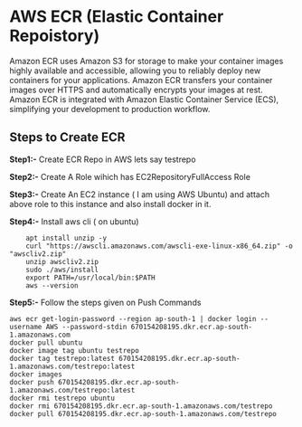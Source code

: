 # AWS ECR (Elastic Container Repoistory)
Amazon ECR uses Amazon S3 for storage to make your container images highly available and accessible, allowing you to reliably deploy new containers for your applications. Amazon ECR transfers your container images over HTTPS and automatically encrypts your images at rest. Amazon ECR is integrated with Amazon Elastic Container Service (ECS), simplifying your development to production workflow.

## Steps to Create ECR 

<b>Step1:-</b> Create ECR Repo in AWS lets say testrepo 

<b>Step2:-</b> Create A Role wihich has EC2RepositoryFullAccess Role

<b>Step3:-</b> Create An EC2 instance ( I am using AWS Ubuntu) and attach above role to this instance and also install docker in it.

<b>Step4:-</b> Install aws cli ( on ubuntu)
    
        apt install unzip -y
        curl "https://awscli.amazonaws.com/awscli-exe-linux-x86_64.zip" -o "awscliv2.zip"
        unzip awscliv2.zip
        sudo ./aws/install
        export PATH=/usr/local/bin:$PATH
        aws --version

<b>Step5:-</b> Follow the steps given on Push Commands

    aws ecr get-login-password --region ap-south-1 | docker login --username AWS --password-stdin 670154208195.dkr.ecr.ap-south-1.amazonaws.com
    docker pull ubuntu
    docker image tag ubuntu testrepo
    docker tag testrepo:latest 670154208195.dkr.ecr.ap-south-1.amazonaws.com/testrepo:latest
    docker images
    docker push 670154208195.dkr.ecr.ap-south-1.amazonaws.com/testrepo:latest
    docker rmi testrepo ubuntu
    docker rmi 670154208195.dkr.ecr.ap-south-1.amazonaws.com/testrepo
    docker pull 670154208195.dkr.ecr.ap-south-1.amazonaws.com/testrepo

